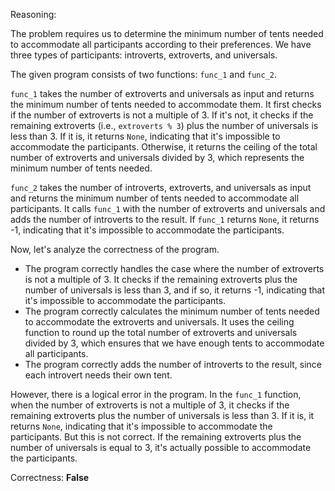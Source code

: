Reasoning:

The problem requires us to determine the minimum number of tents needed to accommodate all participants according to their preferences. We have three types of participants: introverts, extroverts, and universals.

The given program consists of two functions: `func_1` and `func_2`. 

`func_1` takes the number of extroverts and universals as input and returns the minimum number of tents needed to accommodate them. It first checks if the number of extroverts is not a multiple of 3. If it's not, it checks if the remaining extroverts (i.e., `extroverts % 3`) plus the number of universals is less than 3. If it is, it returns `None`, indicating that it's impossible to accommodate the participants. Otherwise, it returns the ceiling of the total number of extroverts and universals divided by 3, which represents the minimum number of tents needed.

`func_2` takes the number of introverts, extroverts, and universals as input and returns the minimum number of tents needed to accommodate all participants. It calls `func_1` with the number of extroverts and universals and adds the number of introverts to the result. If `func_1` returns `None`, it returns -1, indicating that it's impossible to accommodate the participants.

Now, let's analyze the correctness of the program.

*   The program correctly handles the case where the number of extroverts is not a multiple of 3. It checks if the remaining extroverts plus the number of universals is less than 3, and if so, it returns -1, indicating that it's impossible to accommodate the participants.
*   The program correctly calculates the minimum number of tents needed to accommodate the extroverts and universals. It uses the ceiling function to round up the total number of extroverts and universals divided by 3, which ensures that we have enough tents to accommodate all participants.
*   The program correctly adds the number of introverts to the result, since each introvert needs their own tent.

However, there is a logical error in the program. In the `func_1` function, when the number of extroverts is not a multiple of 3, it checks if the remaining extroverts plus the number of universals is less than 3. If it is, it returns `None`, indicating that it's impossible to accommodate the participants. But this is not correct. If the remaining extroverts plus the number of universals is equal to 3, it's actually possible to accommodate the participants.

Correctness: **False**
